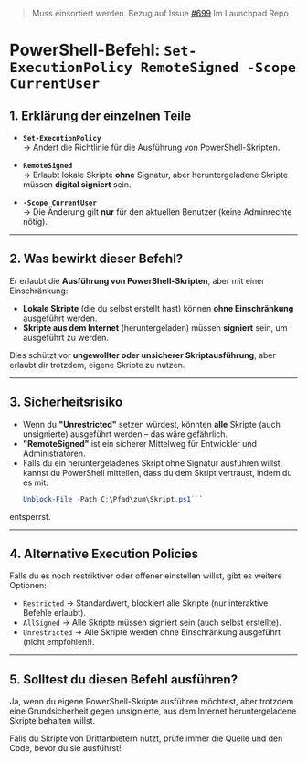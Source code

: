 > Muss einsortiert werden. Bezug auf Issue [#699](https://github.com/NADOOIT/NADOO-Launchpad/issues/699#issuecomment-2682854794) Im Launchpad Repo

# PowerShell-Befehl: `Set-ExecutionPolicy RemoteSigned -Scope CurrentUser`

## 1. Erklärung der einzelnen Teile
- **`Set-ExecutionPolicy`**  
  → Ändert die Richtlinie für die Ausführung von PowerShell-Skripten.  

- **`RemoteSigned`**  
  → Erlaubt lokale Skripte **ohne** Signatur, aber heruntergeladene Skripte müssen **digital signiert** sein.  

- **`-Scope CurrentUser`**  
  → Die Änderung gilt **nur** für den aktuellen Benutzer (keine Adminrechte nötig).  

---

## 2. Was bewirkt dieser Befehl?
Er erlaubt die **Ausführung von PowerShell-Skripten**, aber mit einer Einschränkung:
- **Lokale Skripte** (die du selbst erstellt hast) können **ohne Einschränkung** ausgeführt werden.
- **Skripte aus dem Internet** (heruntergeladen) müssen **signiert** sein, um ausgeführt zu werden.

Dies schützt vor **ungewollter oder unsicherer Skriptausführung**, aber erlaubt dir trotzdem, eigene Skripte zu nutzen.

---

## 3. Sicherheitsrisiko
- Wenn du **"Unrestricted"** setzen würdest, könnten **alle** Skripte (auch unsignierte) ausgeführt werden – das wäre gefährlich.  
- **"RemoteSigned"** ist ein sicherer Mittelweg für Entwickler und Administratoren.  
- Falls du ein heruntergeladenes Skript ohne Signatur ausführen willst, kannst du PowerShell mitteilen, dass du dem Skript vertraust, indem du es mit:
  ```powershell
  Unblock-File -Path C:\Pfad\zum\Skript.ps1```
entsperrst.

---

## 4. Alternative Execution Policies
Falls du es noch restriktiver oder offener einstellen willst, gibt es weitere Optionen:

   - `Restricted` → Standardwert, blockiert alle Skripte (nur interaktive Befehle erlaubt).
   - `AllSigned` → Alle Skripte müssen signiert sein (auch selbst erstellte).
   - `Unrestricted` → Alle Skripte werden ohne Einschränkung ausgeführt (nicht empfohlen!).

---

## 5. Solltest du diesen Befehl ausführen?
Ja, wenn du eigene PowerShell-Skripte ausführen möchtest, aber trotzdem eine Grundsicherheit gegen unsignierte, aus dem Internet heruntergeladene Skripte behalten willst.

Falls du Skripte von Drittanbietern nutzt, prüfe immer die Quelle und den Code, bevor du sie ausführst! 